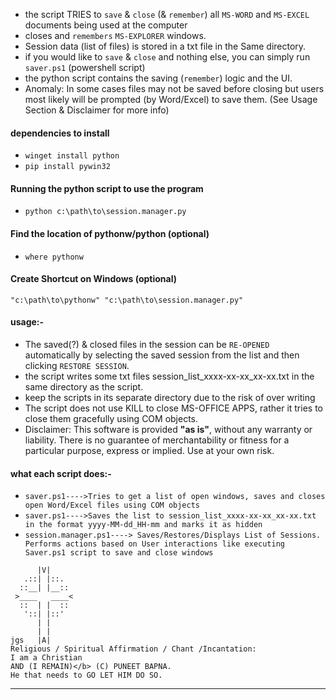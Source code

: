 + the script TRIES to `save` & `close` (& `remember`) all `MS-WORD` and `MS-EXCEL` documents being used at the computer
+ closes and `remembers` `MS-EXPLORER` windows.
+ Session data (list of files) is stored in a txt file in the Same directory.
+ if you would like to `save` & `close` and nothing else, you can simply run `saver.ps1` (powershell script)
+ the python script contains the saving (`remember`) logic and the UI.
+ Anomaly: In some cases files may not be saved before closing but users most likely will be prompted (by Word/Excel) to save them. (See Usage Section & Disclaimer for more info)

#### dependencies to install
+ `winget install python`
+ `pip install pywin32`

#### Running the python script to use the program
+ `python c:\path\to\session.manager.py`


#### Find the location of pythonw/python (optional)
+ `where pythonw`
#### Create Shortcut on Windows (optional)
`"c:\path\to\pythonw" "c:\path\to\session.manager.py"`

#### usage:-
+ The saved(?) & closed files in the session can be `RE-OPENED` automatically by selecting the saved session from the list and then clicking `RESTORE SESSION`.
+ the script writes some txt files session_list_xxxx-xx-xx_xx-xx.txt in the same directory as the script.
+ keep the scripts in its separate directory due to the risk of over writing
+ The script does not use KILL to close MS-OFFICE APPS, rather it tries to close them gracefully using COM objects.
+ Disclaimer: This software is provided <b>"as is"</b>, without any warranty or liability.
There is no guarantee of merchantability or fitness for a particular purpose, express or implied.
Use at your own risk.

#### what each script does:-
+ `saver.ps1---->Tries to get a list of open windows, saves and closes open Word/Excel files using COM objects`
+ `saver.ps1---->Saves the list to session_list_xxxx-xx-xx_xx-xx.txt in the format yyyy-MM-dd_HH-mm and marks it as hidden`
+ `session.manager.ps1----> Saves/Restores/Displays List of Sessions. Performs actions based on User interactions like executing Saver.ps1 script to save and close windows`

```
      |V|
   .::| |::.
  ::__| |__::
 >____   ____<
  ::  | |  ::
   '::| |::'
      | |
      | |
jgs   |A|
Religious / Spiritual Affirmation / Chant /Incantation:
I am a Christian
AND (I REMAIN)</b> (C) PUNEET BAPNA.
He that needs to GO LET HIM DO SO.
```
------
